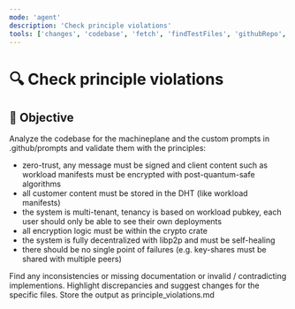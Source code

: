 ```yaml
---
mode: 'agent'
description: 'Check principle violations'
tools: ['changes', 'codebase', 'fetch', 'findTestFiles', 'githubRepo', 'problems', 'runCommands', 'runTasks', 'runTests', 'search', 'searchResults', 'testFailure', 'usages']
---
```


# 🔍 Check principle violations

## 🎯 Objective
Analyze the codebase for the machineplane and the custom prompts in .github/prompts and validate them with the principles:
* zero-trust, any message must be signed and client content such as workload manifests must be encrypted with post-quantum-safe algorithms
* all customer content must be stored in the DHT (like workload manifests)
* the system is multi-tenant, tenancy is based on workload pubkey, each user should only be able to see their own deployments
* all encryption logic must be within the crypto crate
* the system is fully decentralized with libp2p and must be self-healing
* there should be no single point of failures (e.g. key-shares must be shared with multiple peers) 

Find any inconsistencies or missing documentation or invalid / contradicting implementions.
Highlight discrepancies and suggest changes for the specific files.
Store the output as principle_violations.md


